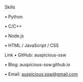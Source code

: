 Skills

• Python

• C/C++

• Node.js

• HTML / JavaScript / CSS

Link
• GitHub: auspicious-ssw

• Blog: auspicious-ssw.github.io

• Email: auspicious.ssw@gmail.com

